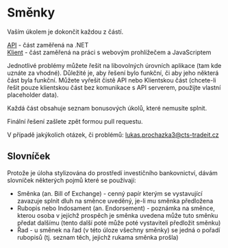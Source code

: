 # Směnky

Vaším úkolem je dokončit každou z částí.

[API](API) - část zaměřená na .NET\
[Klient](Client) - část zaměřená na práci s webovým prohlížečem a JavaScriptem

Jednotlivé problémy můžete řešit na libovolných úrovních aplikace (tam kde uznáte za vhodné). Důležité je, aby řešení bylo funkční, či aby jeho některá část byla funkční. Můžete vyřešit čistě API nebo Klientskou část (chcete-li řešit pouze klientskou část bez komunikace s API serverem, použijte vlastní placeholder data).

Každá část obsahuje seznam bonusových úkolů, které nemusíte splnit.

Finální řešení zašlete zpět formou pull requestu.

V případě jakýkolich otázek, či problémů: lukas.prochazka3@cts-tradeit.cz

## Slovníček

Protože je úloha stylizována do prostředí investičního bankovnictví, dávám slovníček některých pojmů které se používají:

- Směnka (an. Bill of Exchange) - cenný papír kterým se vystavující zavazuje splnit dluh na směnce uveděný, je-li mu směnka předložena
- Rubopis nebo Indosament (an. Endorsement) - poznámka na směnce, kterou osoba v jejíchž prospěch je směnka uvedena může tuto směnku předat dalšímu (tento další poté může poté vystaviteli předložit směnku)
- Řad - u směnek na řad (v této úloze všechny směnky) se jedná o pořadí rubopisů (tj. seznam těch, jejichž rukama směnka prošla)
